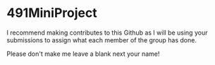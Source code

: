 491MiniProject
==============

I recommend making contributes to this Github as I will be using your submissions to assign what each member of the group has done. 

Please don't make me leave a blank next your name!

